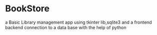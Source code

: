 # BookStore
a Basic Library management app using tkinter lib,sqlite3 and a frontend backend connection to a data base with the help of python 
